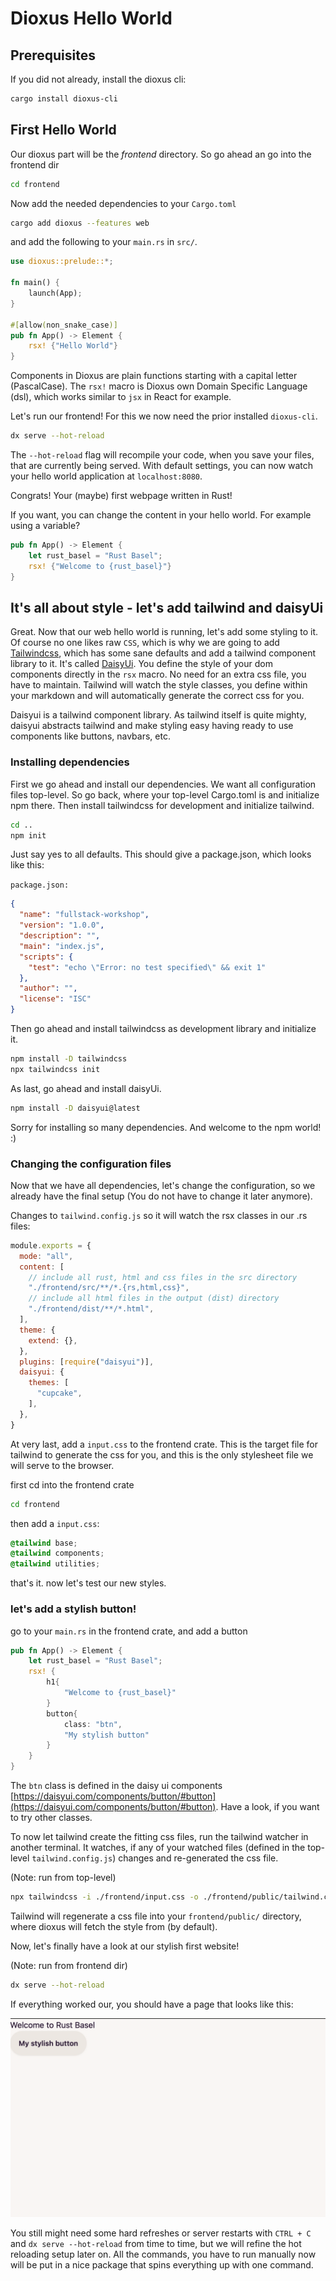 # Dioxus Hello World

## Prerequisites

If you did not already, install the dioxus cli:

```sh
cargo install dioxus-cli
```
## First Hello World

Our dioxus part will be the *frontend* directory.
So go ahead an go into the frontend dir

```sh
cd frontend
```

Now add the needed dependencies to your `Cargo.toml`

```sh
cargo add dioxus --features web
```

and add the following to your `main.rs` in `src/`.

```rust
use dioxus::prelude::*;

fn main() {
    launch(App);
}

#[allow(non_snake_case)]
pub fn App() -> Element {
    rsx! {"Hello World"}
}
```

Components in Dioxus are plain functions starting with a capital letter (PascalCase).
The `rsx!` macro is Dioxus own Domain Specific Language (dsl), which works similar to `jsx` in React for example.

Let's run our frontend! For this we now need the prior installed `dioxus-cli`.

```sh
dx serve --hot-reload
```

The `--hot-reload` flag will recompile your code, when you save your files, that are currently being served.
With default settings, you can now watch your hello world application at `localhost:8080`.

Congrats! Your (maybe) first webpage written in Rust!

If you want, you can change the content in your hello world. For example using a variable?

```rust
pub fn App() -> Element {
    let rust_basel = "Rust Basel";
    rsx! {"Welcome to {rust_basel}"}
}
```

## It's all about style - let's add tailwind and daisyUi

Great. Now that our web hello world is running, let's add some styling to it.
Of course no one likes raw `CSS`, which is why we are going to add [Tailwindcss](https://tailwindcss.com/), which has
some sane defaults and add a tailwind component library to it. It's called [DaisyUi](https://daisyui.com/).
You define the style of your dom components directly in the `rsx` macro. No need for an extra css file, you have to maintain.
Tailwind will watch the style classes, you define within your markdown and will automatically generate the correct css for you.

Daisyui is a tailwind component library. As tailwind itself is quite mighty, daisyui abstracts tailwind and make styling easy having ready to use components
like buttons, navbars, etc.

### Installing dependencies

First we go ahead and install our dependencies.
We want all configuration files top-level. So go back, where your top-level Cargo.toml is
and initialize npm there. Then install tailwindcss for development and initialize tailwind.

```sh
cd ..
npm init
```

Just say yes to all defaults. This should give a package.json, which looks like this:

`package.json:`
```json
{
  "name": "fullstack-workshop",
  "version": "1.0.0",
  "description": "",
  "main": "index.js",
  "scripts": {
    "test": "echo \"Error: no test specified\" && exit 1"
  },
  "author": "",
  "license": "ISC"
}
```

Then go ahead and install tailwindcss as development library and initialize it.

```sh
npm install -D tailwindcss
npx tailwindcss init
```
As last, go ahead and install daisyUi.
```sh
npm install -D daisyui@latest
```
Sorry for installing so many dependencies. And welcome to the npm world! :)

### Changing the configuration files

Now that we have all dependencies, let's change the configuration, so we already have the final setup (You do not have to change it later anymore).

Changes to `tailwind.config.js` so it will watch the rsx classes in our .rs files:

```js
module.exports = {
  mode: "all",
  content: [
    // include all rust, html and css files in the src directory
    "./frontend/src/**/*.{rs,html,css}",
    // include all html files in the output (dist) directory
    "./frontend/dist/**/*.html",
  ],
  theme: {
    extend: {},
  },
  plugins: [require("daisyui")],
  daisyui: {
    themes: [
      "cupcake",
    ],
  },
}
```
At very last, add a `input.css` to the frontend crate. This is the target file for tailwind to generate the css for you,
and this is the only stylesheet file we will serve to the browser.

first cd into the frontend crate

```sh
cd frontend
```

then add a `input.css`:

```css
@tailwind base;
@tailwind components;
@tailwind utilities;
```

that's it. now let's test our new styles.

### let's add a stylish button!

go to your `main.rs` in the frontend crate, and add a button
```rust
pub fn App() -> Element {
    let rust_basel = "Rust Basel";
    rsx! {
        h1{
            "Welcome to {rust_basel}"
        }
        button{
            class: "btn",
            "My stylish button"
        }
    }
}
```

The `btn` class is defined in the daisy ui components [https://daisyui.com/components/button/#button](https://daisyui.com/components/button/#button). Have a look, if you want to try other classes.

To now let tailwind create the fitting css files, run the tailwind watcher in another terminal. It watches, if any of your watched files (defined in the top-level `tailwind.config.js`)
changes and re-generated the css file.

(Note: run from top-level)
```sh
npx tailwindcss -i ./frontend/input.css -o ./frontend/public/tailwind.css --watch
```

Tailwind will regenerate a css file into your `frontend/public/` directory, where dioxus will fetch the style from (by default).

Now, let's finally have a look at our stylish first website!

(Note: run from frontend dir)

```sh
dx serve --hot-reload
```

If everything worked our, you should have a page that looks like this:

![Stylish website](images/stylish.png "Our stylish website")

You still might need some hard refreshes or server restarts with `CTRL + C` and `dx serve --hot-reload` from time to time,
but we will refine the hot reloading setup later on.
All the commands, you have to run manually now will be put in a nice package that spins everything up with one command.
